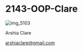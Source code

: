 # 2143-OOP-Clare
![img_5103](https://user-images.githubusercontent.com/35582387/35134650-6d3172e8-fc9d-11e7-947f-31d3cfc38d7d.JPG)


Arshia Clare

arshiaclare@gmail.com
